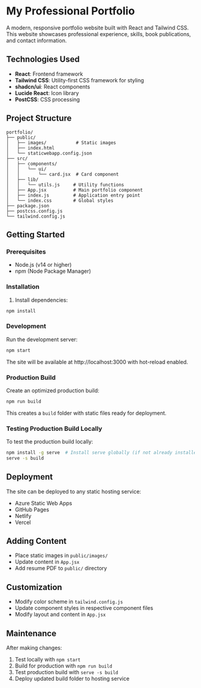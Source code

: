 # My Professional Portfolio

A modern, responsive portfolio website built with React and Tailwind CSS. This website showcases professional experience, skills, book publications, and contact information.

## Technologies Used

- **React**: Frontend framework
- **Tailwind CSS**: Utility-first CSS framework for styling
- **shadcn/ui**: React components
- **Lucide React**: Icon library
- **PostCSS**: CSS processing

## Project Structure

```
portfolio/
├── public/
│   ├── images/           # Static images
│   ├── index.html
│   └── staticwebapp.config.json
├── src/
│   ├── components/
│   │   └── ui/
│   │       └── card.jsx  # Card component
│   ├── lib/
│   │   └── utils.js     # Utility functions
│   ├── App.jsx          # Main portfolio component
│   ├── index.js         # Application entry point
│   └── index.css        # Global styles
├── package.json
├── postcss.config.js
└── tailwind.config.js
```

## Getting Started

### Prerequisites

- Node.js (v14 or higher)
- npm (Node Package Manager)

### Installation

1. Install dependencies:
```bash
npm install
```

### Development

Run the development server:
```bash
npm start
```
The site will be available at http://localhost:3000 with hot-reload enabled.

### Production Build

Create an optimized production build:
```bash
npm run build
```
This creates a `build` folder with static files ready for deployment.

### Testing Production Build Locally

To test the production build locally:
```bash
npm install -g serve  # Install serve globally (if not already installed)
serve -s build
```

## Deployment

The site can be deployed to any static hosting service:
- Azure Static Web Apps
- GitHub Pages
- Netlify
- Vercel

## Adding Content

- Place static images in `public/images/`
- Update content in `App.jsx`
- Add resume PDF to `public/` directory

## Customization

- Modify color scheme in `tailwind.config.js`
- Update component styles in respective component files
- Modify layout and content in `App.jsx`

## Maintenance

After making changes:
1. Test locally with `npm start`
2. Build for production with `npm run build`
3. Test production build with `serve -s build`
4. Deploy updated build folder to hosting service